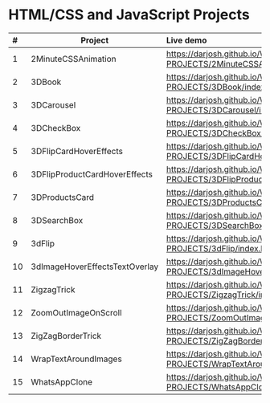 

# HTML/CSS and JavaScript Projects
|#  | Project | Live demo|
|:- |---------------------|:----------------------------------------------------------------------|
|1  | 2MinuteCSSAnimation |https://darjosh.github.io/WEB-PROJECTS/2MinuteCSSAnimation/index.html |
|2  | 3DBook |https://darjosh.github.io/WEB-PROJECTS/3DBook/index.html |
|3  | 3DCarousel |https://darjosh.github.io/WEB-PROJECTS/3DCarousel/index.html |
|4  | 3DCheckBox |https://darjosh.github.io/WEB-PROJECTS/3DCheckBox/index.html |
|5  | 3DFlipCardHoverEffects |https://darjosh.github.io/WEB-PROJECTS/3DFlipCardHoverEffects/index.html |
|6  | 3DFlipProductCardHoverEffects |https://darjosh.github.io/WEB-PROJECTS/3DFlipProductCardHoverEffects/index.html |
|7  | 3DProductsCard |https://darjosh.github.io/WEB-PROJECTS/3DProductsCard/index.html |
|8  | 3DSearchBox |https://darjosh.github.io/WEB-PROJECTS/3DSearchBox/index.html |
|9  | 3dFlip |https://darjosh.github.io/WEB-PROJECTS/3dFlip/index.html |
|10  | 3dImageHoverEffectsTextOverlay |https://darjosh.github.io/WEB-PROJECTS/3dImageHoverEffectsTextOverlay/index.html |
|11  | ZigzagTrick  |https://darjosh.github.io/WEB-PROJECTS/ZigzagTrick/index.html |
|12  | ZoomOutImageOnScroll  |https://darjosh.github.io/WEB-PROJECTS/ZoomOutImageOnScroll/index.html |
|13  | ZigZagBorderTrick  |https://darjosh.github.io/WEB-PROJECTS/ZigZagBorderTrick/index.html  |
|14  | WrapTextAroundImages  |https://darjosh.github.io/WEB-PROJECTS/WrapTextAroundImages/index.html  |
|15  | WhatsAppClone  |https://darjosh.github.io/WEB-PROJECTS/WhatsAppClone/index.html |






